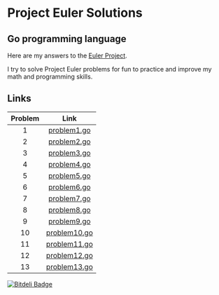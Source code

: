 # Project Euler Solutions
## Go programming language

Here are my answers to the [Euler Project](https://projecteuler.net/).

I try to solve Project Euler problems for fun to practice and improve my math and programming skills.

## Links

| Problem | Link |
|:-------:|:---------------------------------------------------------------:|
| 1 | [problem1.go](https://github.com/Belekkk/Projet-Euler/blob/master/problem1.go) |
| 2 | [problem2.go](https://github.com/Belekkk/Projet-Euler/blob/master/problem2.go) |
| 3 | [problem3.go](https://github.com/Belekkk/Projet-Euler/blob/master/problem3.go) |
| 4 | [problem4.go](https://github.com/Belekkk/Projet-Euler/blob/master/problem4.go) |
| 5 | [problem5.go](https://github.com/Belekkk/Projet-Euler/blob/master/problem5.go) |
| 6 | [problem6.go](https://github.com/Belekkk/Projet-Euler/blob/master/problem6.go) |
| 7 | [problem7.go](https://github.com/Belekkk/Projet-Euler/blob/master/problem7.go) |
| 8 | [problem8.go](https://github.com/Belekkk/Projet-Euler/blob/master/problem8.go) |
| 9 | [problem9.go](https://github.com/Belekkk/Projet-Euler/blob/master/problem9.go) |
| 10 | [problem10.go](https://github.com/Belekkk/Projet-Euler/blob/master/problem10.go) |
| 11 | [problem11.go](https://github.com/Belekkk/Projet-Euler/blob/master/problem11.go) |
| 12 | [problem12.go](https://github.com/Belekkk/Projet-Euler/blob/master/problem12.go) |
| 13 | [problem13.go](https://github.com/Belekkk/Projet-Euler/blob/master/problem13.go) |



[![Bitdeli Badge](https://d2weczhvl823v0.cloudfront.net/Belekkk/projet-euler/trend.png)](https://bitdeli.com/free "Bitdeli Badge")

